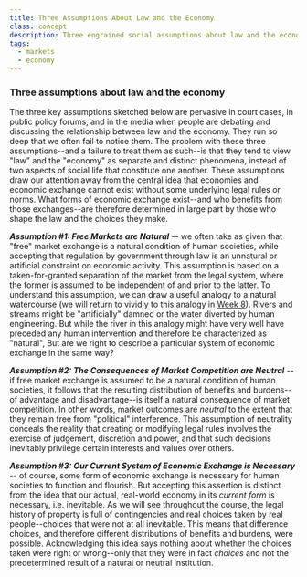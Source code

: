 ```yaml
---
title: Three Assumptions About Law and the Economy
class: concept
description: Three engrained social assumptions about law and the economy
tags: 
  - markets
  - economy
---
```


### Three assumptions about law and the economy

The three key assumptions sketched below are pervasive in court cases, in public policy forums, and in the media when people are debating and discussing the relationship between law and the economy. They run so deep that we often fail to notice them. The problem with these three assumptions--and a failure to treat them as such--is that they tend to view "law" and the "economy" as separate and distinct phenomena, instead of two aspects of social life that constitute one another. These assumptions draw our attention away from the central idea that economies and economic exchange cannot exist without some underlying legal rules or norms. What forms of economic exchange exist--and who benefits from those exchanges--are therefore determined in large part by those who shape the law and the choices they make. 

***Assumption #1: Free Markets are Natural*** -- we often take as given that "free" market exchange is a natural condition of human societies, while accepting that regulation by government through law is an unnatural or artificial constraint on economic activity. This assumption is based on a taken-for-granted separation of the market from the legal system, where the former is assumed to be independent of and prior to the latter. To understand this assumption, we can draw a useful analogy to a natural watercourse (we will return to vividly to this analogy in [Week 8](../week8)). Rivers and streams might be "artificially" damned or the water diverted by human engineering. But while the river in this analogy might have very well have preceded any human intervention and therefore be characterized as "natural", But are we right to describe a particular system of economic exchange in the same way?

***Assumption #2: The Consequences of Market Competition are Neutral*** -- if free market exchange is assumed to be a natural condition of human societies, it follows that the resulting distribution of benefits and burdens--of advantage and disadvantage--is itself a natural consequence of market competition. In other words, market outcomes are *neutral* to the extent that they remain free from "political" interference.  This assumption of neutrality conceals the reality that creating or modifying legal rules involves the exercise of judgement, discretion and power, and that such decisions inevitably privilege certain interests and values over others. 

***Assumption #3: Our Current System of Economic Exchange is Necessary*** -- of course, some form of economic exchange is necessary for human societies to function and flourish. But accepting this assertion is distinct from the idea that our actual, real-world economy in its *current form* is necessary, i.e. inevitable. As we will see throughout the course, the legal history of property is full of contingencies and real choices taken by real people--choices that were not at all inevitable. This means that difference choices, and therefore different distributions of benefits and burdens, were possible. Acknowledging this idea says nothing about whether the choices taken were right or wrong--only that they were in fact *choices* and not the predetermined result of a natural or neutral institution. 